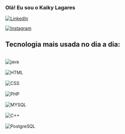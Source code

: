 ### Olá! Eu sou o Kaiky Lagares 

[![LinkedIn](https://img.shields.io/badge/LinkedIn-0077B5?style=for-the-badge&logo=linkedin&logoColor=white)](https://www.linkedin.com/public-profile/settings?lipi=urn%3Ali%3Apage%3Ad_flagship3_profile_self_edit_contact-info%3BNOoYovXNRF6BlZZpYd0hzQ%3D%3D)


[![Instagram](https://img.shields.io/badge/Instagram-E4405F?style=for-the-badge&logo=instagram&logoColor=white)](https://www.instagram.com/kaikylagares/)


## Tecnologia mais usada no dia a dia:

<div style="display: inline_block"><br/>
  <img align="center" alt= "java"  src="https://img.shields.io/badge/Java-ED8B00?style=for-the-badge&logo=java&logoColor=white" />
  </div>
  
  <div style="display: inline_block"><br/>
  <img align="center" alt= "HTML" src="https://img.shields.io/badge/HTML-239120?style=for-the-badge&logo=html5&logoColor=white" />
  </div>
  
  <div style="display: inline_block"><br/>
  <img align="center" alt= "CSS" src="https://img.shields.io/badge/CSS3-1572B6?style=for-the-badge&logo=css3&logoColor=white" />
  </div>
 
 <div style="display: inline_block"><br/>
  <img align="center" alt= "PHP" src="https://img.shields.io/badge/PHP-777BB4?style=for-the-badge&logo=php&logoColor=white" />
  </div>
  
  
   <div style="display: inline_block"><br/>
  <img align="center" alt= "MYSQL" src="https://img.shields.io/badge/MySQL-00000F?style=for-the-badge&logo=mysql&logoColor=white" />
  </div>
  
  <div style="display: inline_block"><br/>
  <img align="center" alt= "C++" src="https://img.shields.io/badge/C%2B%2B-00599C?style=for-the-badge&logo=c%2B%2B&logoColor=white" />
  </div>
  
  <div style="display: inline_block"><br/>
  <img align="center" alt="PostgreSQL" src="https://img.shields.io/badge/PostgreSQL-336791?style=for-the-badge&logo=postgresql&logoColor=white" />
</div>

  
  
